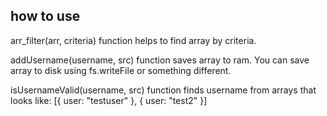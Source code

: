 ## how to use

arr_filter(arr, criteria) function helps to find array by criteria.

addUsername(username, src) function saves array to ram. You can save array to disk using fs.writeFile or something different.

isUsernameValid(username, src) function finds username from arrays that looks like: [{ user: "testuser" }, { user: "test2" }]
